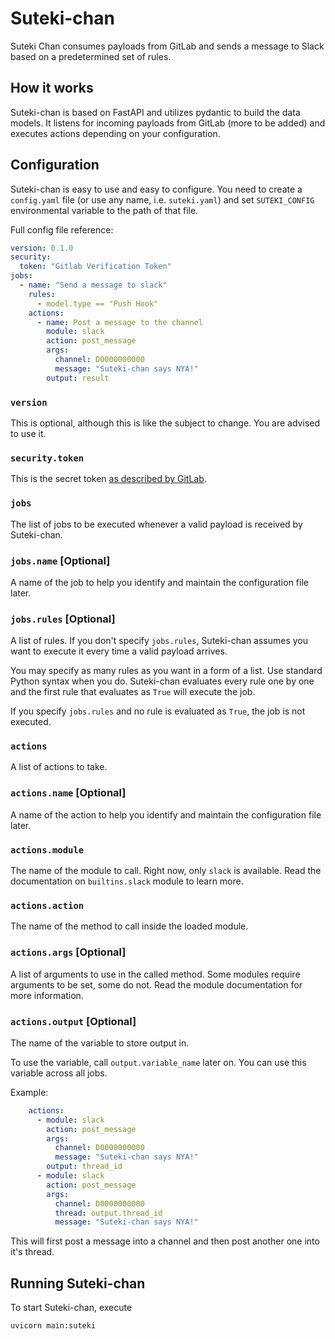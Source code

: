 # Suteki-chan
Suteki Chan consumes payloads from GitLab and sends a message to Slack based on a predetermined set of rules.

## How it works

Suteki-chan is based on FastAPI and utilizes pydantic to build the data models.
It listens for incoming payloads from GitLab (more to be added) and executes actions depending on your configuration.

## Configuration

Suteki-chan is easy to use and easy to configure.
You need to create a `config.yaml` file (or use any name, i.e. `suteki.yaml`) and set `SUTEKI_CONFIG` environmental
variable to the path of that file.

Full config file reference:

```yaml
version: 0.1.0
security:
  token: "Gitlab Verification Token"
jobs:
  - name: "Send a message to slack"
    rules:
      - model.type == "Push Hook"
    actions:
      - name: Post a message to the channel
        module: slack
        action: post_message
        args:
          channel: D0000000000
          message: "Suteki-chan says NYA!"
        output: result
```

### `version`
This is optional, although this is like the subject to change. You are advised to use it.

### `security.token`
This is the secret token [as described by GitLab](https://docs.gitlab.com/ee/user/project/integrations/webhooks.html#validate-payloads-by-using-a-secret-token).

### `jobs`
The list of jobs to be executed whenever a valid payload is received by Suteki-chan.

### `jobs.name` [Optional]
A name of the job to help you identify and maintain the configuration file later.

### `jobs.rules` [Optional]
A list of rules. If you don't specify `jobs.rules`, Suteki-chan assumes you want to execute it every time a valid payload arrives.

You may specify as many rules as you want in a form of a list. Use standard Python syntax when you do.
Suteki-chan evaluates every rule one by one and the first rule that evaluates as `True` will execute the job.

If you specify `jobs.rules` and no rule is evaluated as `True`, the job is not executed.

### `actions`
A list of actions to take.

### `actions.name` [Optional]
A name of the action to help you identify and maintain the configuration file later.

### `actions.module`
The name of the module to call.
Right now, only `slack` is available. Read the documentation on `builtins.slack` module to learn more.

### `actions.action`
The name of the method to call inside the loaded module.

### `actions.args` [Optional]
A list of arguments to use in the called method. Some modules require arguments to be set, some do not. Read the module documentation for more information.

### `actions.output` [Optional]
The name of the variable to store output in.

To use the variable, call `output.variable_name` later on. You can use this variable across all jobs.

Example:
```yaml
    actions:
      - module: slack
        action: post_message
        args:
          channel: D0000000000
          message: "Suteki-chan says NYA!"
        output: thread_id
      - module: slack
        action: post_message
        args:
          channel: D0000000000
          thread: output.thread_id
          message: "Suteki-chan says NYA!"
```
This will first post a message into a channel and then post another one into it's thread.

## Running Suteki-chan
To start Suteki-chan, execute

```bash
uvicorn main:suteki
```
